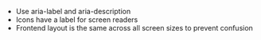 - Use aria-label and aria-description
- Icons have a label for screen readers
- Frontend layout is the same across all screen sizes to prevent confusion
